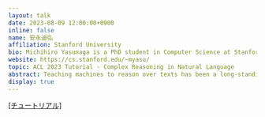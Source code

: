 ```yaml
---
layout: talk
date: 2023-08-09 12:00:00+0900
inline: false
name: 安永迪弘
affiliation: Stanford University
bio: Michihiro Yasunaga is a PhD student in Computer Science at Stanford University, advised by Prof. Percy Liang and Prof. Jure Leskovec. His research lies in natural language processing and machine learning. His recent research focuses on language models, knowledge representations, and multimodal learning. His research was recognized by the Microsoft Research PhD Fellowship 2022. Prior to Stanford, he obtained a B.S. in Computer Science from Yale University.
website: https://cs.stanford.edu/~myasu/
topic: ACL 2023 Tutorial - Complex Reasoning in Natural Language
abstract: Teaching machines to reason over texts has been a long-standing goal of natural language processing (NLP). In this tutorial, we will review (1) complex reasoning tasks that involve compositional reasoning, knowledge retrieval, grounding, commonsense reasoning, etc. and (2) knowledge-augmented training approaches to enhance the reasoning performance of NLP models.
display: true
---
```


[[チュートリアル]](https://wenting-zhao.github.io/complex-reasoning-tutorial/)
